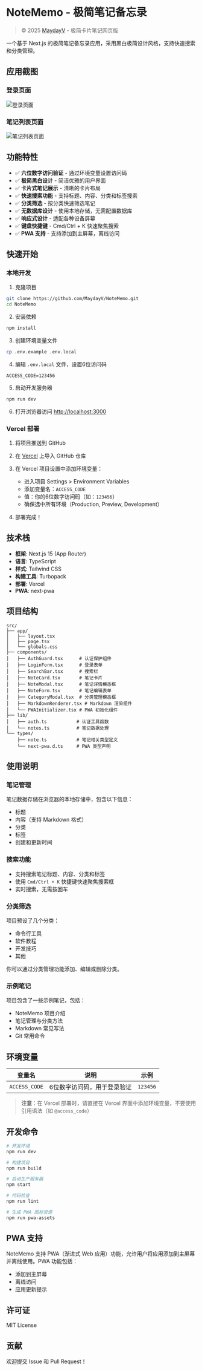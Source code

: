 # NoteMemo - 极简笔记备忘录

> © 2025 [MaydayV](https://github.com/MaydayV) - 极简卡片笔记网页版

一个基于 Next.js 的极简笔记备忘录应用，采用黑白极简设计风格，支持快速搜索和分类管理。

## 应用截图

### 登录页面

![登录页面](/public/Loginpage.png)

### 笔记列表页面

![笔记列表页面](/public/Listpage.png)

## 功能特性

- ✅ **六位数字访问验证** - 通过环境变量设置访问码
- ✅ **极简黑白设计** - 简洁优雅的用户界面
- ✅ **卡片式笔记展示** - 清晰的卡片布局
- ✅ **快速搜索功能** - 支持标题、内容、分类和标签搜索
- ✅ **分类筛选** - 按分类快速筛选笔记
- ✅ **无数据库设计** - 使用本地存储，无需配置数据库
- ✅ **响应式设计** - 适配各种设备屏幕
- ✅ **键盘快捷键** - Cmd/Ctrl + K 快速聚焦搜索
- ✅ **PWA 支持** - 支持添加到主屏幕，离线访问

## 快速开始

### 本地开发

1. 克隆项目
```bash
git clone https://github.com/MaydayV/NoteMemo.git
cd NoteMemo
```

2. 安装依赖
```bash
npm install
```

3. 创建环境变量文件
```bash
cp .env.example .env.local
```

4. 编辑 `.env.local` 文件，设置6位访问码
```env
ACCESS_CODE=123456
```

5. 启动开发服务器
```bash
npm run dev
```

6. 打开浏览器访问 [http://localhost:3000](http://localhost:3000)

### Vercel 部署

1. 将项目推送到 GitHub

2. 在 [Vercel](https://vercel.com) 上导入 GitHub 仓库

3. 在 Vercel 项目设置中添加环境变量：
   - 进入项目 Settings > Environment Variables
   - 添加变量名：`ACCESS_CODE`
   - 值：你的6位数字访问码（如：`123456`）
   - 确保选中所有环境（Production, Preview, Development）

4. 部署完成！

## 技术栈

- **框架**: Next.js 15 (App Router)
- **语言**: TypeScript
- **样式**: Tailwind CSS
- **构建工具**: Turbopack
- **部署**: Vercel
- **PWA**: next-pwa

## 项目结构

```
src/
├── app/
│   ├── layout.tsx
│   ├── page.tsx
│   └── globals.css
├── components/
│   ├── AuthGuard.tsx      # 认证保护组件
│   ├── LoginForm.tsx      # 登录表单
│   ├── SearchBar.tsx      # 搜索栏
│   ├── NoteCard.tsx       # 笔记卡片
│   ├── NoteModal.tsx      # 笔记详情模态框
│   ├── NoteForm.tsx       # 笔记编辑表单
│   ├── CategoryModal.tsx  # 分类管理模态框
│   ├── MarkdownRenderer.tsx # Markdown 渲染组件
│   └── PWAInitializer.tsx # PWA 初始化组件
├── lib/
│   ├── auth.ts           # 认证工具函数
│   └── notes.ts          # 笔记数据处理
└── types/
    ├── note.ts           # 笔记相关类型定义
    └── next-pwa.d.ts     # PWA 类型声明
```

## 使用说明

### 笔记管理

笔记数据存储在浏览器的本地存储中，包含以下信息：
- 标题
- 内容（支持 Markdown 格式）
- 分类
- 标签
- 创建和更新时间

### 搜索功能

- 支持搜索笔记标题、内容、分类和标签
- 使用 `Cmd/Ctrl + K` 快捷键快速聚焦搜索框
- 实时搜索，无需按回车

### 分类筛选

项目预设了几个分类：
- 命令行工具
- 软件教程
- 开发技巧
- 其他

你可以通过分类管理功能添加、编辑或删除分类。

### 示例笔记

项目包含了一些示例笔记，包括：
- NoteMemo 项目介绍
- 笔记管理与分类方法
- Markdown 常见写法
- Git 常用命令

## 环境变量

| 变量名 | 说明 | 示例 |
|--------|------|------|
| `ACCESS_CODE` | 6位数字访问码，用于登录验证 | `123456` |

> **注意**：在 Vercel 部署时，请直接在 Vercel 界面中添加环境变量，不要使用引用语法（如 `@access_code`）

## 开发命令

```bash
# 开发环境
npm run dev

# 构建项目
npm run build

# 启动生产服务器
npm start

# 代码检查
npm run lint

# 生成 PWA 图标资源
npm run pwa-assets
```

## PWA 支持

NoteMemo 支持 PWA（渐进式 Web 应用）功能，允许用户将应用添加到主屏幕并离线使用。PWA 功能包括：

- 添加到主屏幕
- 离线访问
- 应用更新提示

## 许可证

MIT License

## 贡献

欢迎提交 Issue 和 Pull Request！
